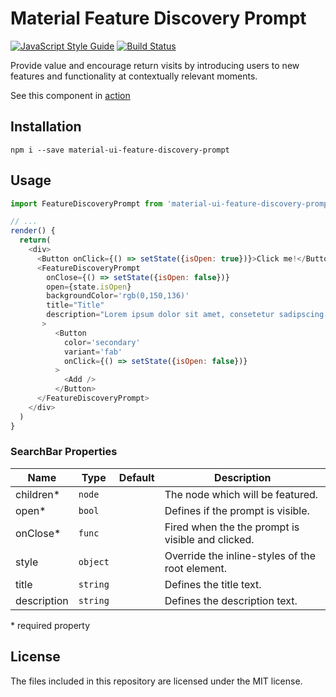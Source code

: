 # Material Feature Discovery Prompt
[![JavaScript Style Guide](https://img.shields.io/badge/code_style-standard-brightgreen.svg)](https://standardjs.com)
[![Build Status](https://travis-ci.org/TeamWertarbyte/material-ui-feature-discovery-prompt.svg?branch=master)](https://travis-ci.org/TeamWertarbyte/material-ui-feature-discovery-prompt)

Provide value and encourage return visits by introducing users to new features and functionality at contextually relevant moments.

See this component in [action](https://mui.wertarbyte.com/#material-ui-feature-discovery-prompt/)

## Installation
```shell
npm i --save material-ui-feature-discovery-prompt
```

## Usage
```js
import FeatureDiscoveryPrompt from 'material-ui-feature-discovery-prompt'

// ...
render() {
  return(
    <div>
      <Button onClick={() => setState({isOpen: true})}>Click me!</Button>
      <FeatureDiscoveryPrompt
        onClose={() => setState({isOpen: false})}
        open={state.isOpen}
        backgroundColor='rgb(0,150,136)'
        title="Title"
        description="Lorem ipsum dolor sit amet, consetetur sadipscing elitr, sed diam nonumy eirmod tempor"
       >
          <Button
            color='secondary'
            variant='fab'
            onClick={() => setState({isOpen: false})}
          >
            <Add />
          </Button>
      </FeatureDiscoveryPrompt>
    </div>
  )
}
```
### SearchBar Properties
|Name            |Type        |Default     |Description
|----------------|------------|------------|--------------------------------
|children*       | `node`     |            | The node which will be featured.
|open*           | `bool`     |            | Defines if the prompt is visible.
|onClose*        | `func`     |            | Fired when the the prompt is visible and clicked.
|style           | `object`   |            | Override the inline-styles of the root element.
|title           | `string`   |            | Defines the title text.
|description     | `string`   |            | Defines the description text.

\* required property

## License

The files included in this repository are licensed under the MIT license.
